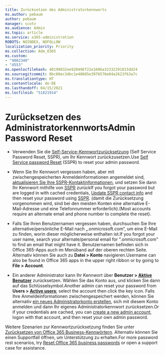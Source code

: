 ```yaml
---
title: Zurücksetzen des Administratorkennworts
ms.author: pebaum
author: pebaum
manager: scotv
ms.audience: Admin
ms.topic: article
ms.service: o365-administration
ROBOTS: NOINDEX, NOFOLLOW
localization_priority: Priority
ms.collection: Adm_O365
ms.custom:
- "9002340"
- "4553"
ms.openlocfilehash: 40199032ee920496f21e1606a32332291815dd24
ms.sourcegitcommit: 8bc60ec34bc1e40685e3976576e04a2623f63a7c
ms.translationtype: HT
ms.contentlocale: de-DE
ms.lasthandoff: 04/15/2021
ms.locfileid: "51821914"
---
```

# <a name="admin-password-reset"></a><span data-ttu-id="3c389-102">Zurücksetzen des Administratorkennworts</span><span class="sxs-lookup"><span data-stu-id="3c389-102">Admin Password Reset</span></span>

- <span data-ttu-id="3c389-103">Verwenden Sie die [Self-Service-Kennwortzurücksetzung](https://passwordreset.microsoftonline.com/) (Self Service Password Reset, SSPR), um Ihr Kennwort zurückzusetzen.</span><span class="sxs-lookup"><span data-stu-id="3c389-103">Use [Self Service password Reset](https://passwordreset.microsoftonline.com/) (SSPR) to reset your admin password.</span></span>

- <span data-ttu-id="3c389-104">Wenn Sie Ihr Kennwort vergessen haben, aber mit zwischengespeicherten Anmeldeinformationen angemeldet sind, [aktualisieren Sie Ihre SSPR-Kontaktinformationen](https://go.microsoft.com/fwlink/?linkid=849451), und setzen Sie dann Ihr Kennwort mithilfe von [SSPR](https://passwordreset.microsoftonline.com/) zurück</span><span class="sxs-lookup"><span data-stu-id="3c389-104">If you forgot your password but are logged in with cached credentials, [Update SSPR contact info](https://go.microsoft.com/fwlink/?linkid=849451) and then reset your password using [SSPR](https://passwordreset.microsoftonline.com/).</span></span>  <span data-ttu-id="3c389-105">(damit die Zurücksetzung vorgenommen wird, sind bei den meisten Konten eine alternative E-Mail-Adresse und eine Telefonnummer erforderlich).</span><span class="sxs-lookup"><span data-stu-id="3c389-105">(Most accounts require an alternate email and phone number to complete the reset).</span></span>

- <span data-ttu-id="3c389-106">Falls Sie Ihren Benutzernamen vergessen haben, durchsuchen Sie Ihre alternative/persönliche E-Mail nach „.onmicrosoft.com“, um eine E-Mail zu finden, worin dieser möglicherweise enthalten ist.</span><span class="sxs-lookup"><span data-stu-id="3c389-106">If you forgot your user name, search your alternate/personal email for ".onmicrosoft.com" to find an email that might have it.</span></span>  <span data-ttu-id="3c389-107">Benutzernamen befinden sich in Office 365-Apps auch im Menüband auf der oberen rechten Seite. Alternativ können Sie auch zu **Datei > Konto** navigieren.</span><span class="sxs-lookup"><span data-stu-id="3c389-107">Username can also be found in Office 365 apps in the upper right ribbon or by going to **File > Account**.</span></span>

- <span data-ttu-id="3c389-108">Ein anderer Administrator kann Ihr Kennwort über **Benutzer > [Aktive Benutzer](https://portal.office.com/adminportal/home#/users)** zurücksetzen. Wählen Sie das Konto aus, und klicken Sie dann auf das Schlüsselsymbol.</span><span class="sxs-lookup"><span data-stu-id="3c389-108">Another admin can reset your password from **Users > [Active users](https://portal.office.com/adminportal/home#/users)**; select the account then click the key icon.</span></span>  <span data-ttu-id="3c389-109">Falls Ihre Anmeldeinformationen zwischengespeichert werden, können Sie alternativ [ein neues Administratorkonto erstellen](https://portal.office.com/adminportal/home#/users), sich mit diesem Konto anmelden und dann Ihr eigenes Administratorkennwort zurücksetzen.</span><span class="sxs-lookup"><span data-stu-id="3c389-109">Or if your credentials are cached, you can [create a new admin account](https://portal.office.com/adminportal/home#/users), logon with that account, and then reset your own admin password.</span></span>

<span data-ttu-id="3c389-110">Weitere Szenarien zur Kennwortzurücksetzung finden Sie unter [Zurücksetzen von Office 365 Business-Kennwörtern](https://docs.microsoft.com/microsoft-365/admin/add-users/reset-passwords). Alternativ können Sie einen Supportfall öffnen, um Unterstützung zu erhalten.</span><span class="sxs-lookup"><span data-stu-id="3c389-110">For more password rest scenarios, try [Reset Office 365 business passwords](https://docs.microsoft.com/microsoft-365/admin/add-users/reset-passwords) or open a support case for assistance.</span></span>
